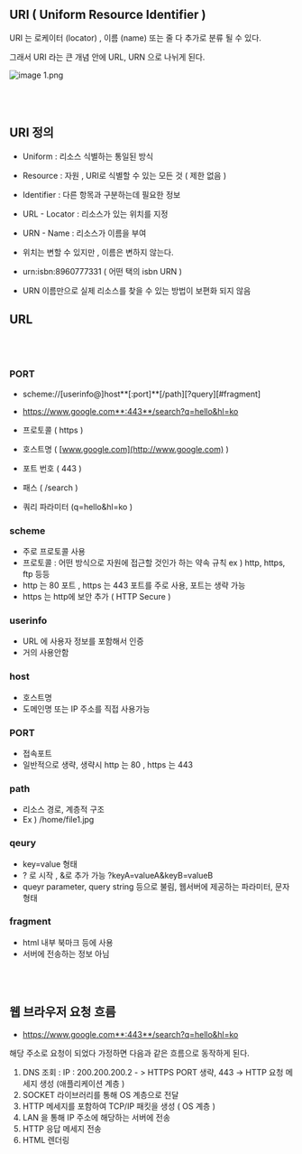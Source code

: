 ## URI ( Uniform Resource Identifier )

URI 는 로케이터 (locator) , 이름 (name) 또는 줄 다 추가로 분류 될 수 있다.

그래서 URI 라는 큰 개념 안에 URL, URN 으로 나뉘게 된다.

![image 1.png](https://prod-files-secure.s3.us-west-2.amazonaws.com/2fb4e0b6-2f67-42d5-ae18-318abefb8cc9/65becee1-182c-4bec-894b-0fadc460362e/image_1.png)

<br/>
<br/>

## URI 정의

- Uniform : 리소스 식별하는 통일된 방식
- Resource : 자원 , URI로 식별할 수 있는 모든 것 ( 제한 없음 )
- Identifier : 다른 항목과 구분하는데 필요한 정보

- URL - Locator : 리소스가 있는 위치를 지정
- URN - Name : 리소스가 이름을 부여
- 위치는 변할 수 있지만 , 이름은 변하지 않는다.
- urn:isbn:8960777331 ( 어떤 택의 isbn URN )
- URN 이름만으로 실제 리소스를 찾을 수 있는 방법이 보편화 되지 않음

## URL

<br/>
<br/>

### PORT

- scheme://[userinfo@]host**[:port]**[/path][?query][#fragment]
- https://www.google.com**:443**/search?q=hello&hl=ko

- 프로토콜 ( https )
- 호스트명 ( [www.google.com](http://www.google.com) )
- 포트 번호 ( 443 )
- 패스 ( /search )
- 쿼리 파라미터 (q=hello&hl=ko )

### scheme

- 주로 프로토콜 사용
- 프로토콜 : 어떤 방식으로 자원에 접근할 것인가 하는 약속 규칙 ex ) http, https, ftp 등등
- http 는 80 포트 , https 는 443 포트를 주로 사용, 포트는 생략 가능
- https 는 http에 보안 추가 ( HTTP Secure )

### userinfo

- URL 에 사용자 정보를 포함해서 인증
- 거의 사용안함

### host

- 호스트명
- 도메인명 또는 IP 주소를 직접 사용가능

### PORT

- 접속포트
- 일반적으로 생략, 생략시 http 는 80 , https 는 443

### path

- 리소스 경로, 계층적 구조
- Ex ) /home/file1.jpg

### qeury

- key=value 형태
- ? 로 시작 , &로 추가 가능 ?keyA=valueA&keyB=valueB
- queyr parameter, query string 등으로 불림, 웹서버에 제공하는 파라미터, 문자 형태

### fragment

- html 내부 북마크 등에 사용
- 서버에 전송하는 정보 아님

<br/>
<br/>

## 웹 브라우저 요청 흐름

- https://www.google.com**:443**/search?q=hello&hl=ko

해당 주소로 요청이 되었다 가정하면 다음과 같은 흐름으로 동작하게 된다.

1. DNS 조회 : IP : 200.200.200.2 - > HTTPS PORT 생략, 443 → HTTP 요청 메세지 생성 (애플리케이션 계층 )
2. SOCKET 라이브러리를 통해 OS 계층으로 전달
3. HTTP 메세지를 포함하여 TCP/IP 패킷을 생성 ( OS 계층 )
4. LAN 을 통해 IP 주소에 해당하는 서버에 전송
5. HTTP 응답 메세지 전송
6. HTML 렌더링
